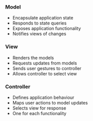 ### Model
- Encapsulate application state
- Responds to state queries
- Exposes application functionality
- Notifies views of changes
### View
- Renders the models
- Requests updates from models
- Sends user gestures to controller
- Allows controller to select view
### Controller
- Defines application behaviour
- Maps user actions to model updates
- Selects view for response
- One for each functionality